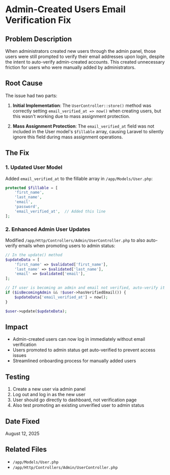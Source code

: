 # Admin-Created Users Email Verification Fix

## Problem Description
When administrators created new users through the admin panel, those users were still prompted to verify their email addresses upon login, despite the intent to auto-verify admin-created accounts. This created unnecessary friction for users who were manually added by administrators.

## Root Cause
The issue had two parts:

1. **Initial Implementation**: The `UserController::store()` method was correctly setting `email_verified_at => now()` when creating users, but this wasn't working due to mass assignment protection.

2. **Mass Assignment Protection**: The `email_verified_at` field was not included in the User model's `$fillable` array, causing Laravel to silently ignore this field during mass assignment operations.

## The Fix

### 1. Updated User Model
Added `email_verified_at` to the fillable array in `/app/Models/User.php`:

```php
protected $fillable = [
    'first_name',
    'last_name',
    'email',
    'password',
    'email_verified_at',  // Added this line
];
```

### 2. Enhanced Admin User Updates
Modified `/app/Http/Controllers/Admin/UserController.php` to also auto-verify emails when promoting users to admin status:

```php
// In the update() method
$updateData = [
    'first_name' => $validated['first_name'],
    'last_name' => $validated['last_name'],
    'email' => $validated['email'],
];

// If user is becoming an admin and email not verified, auto-verify it
if ($isBecomingAdmin && !$user->hasVerifiedEmail()) {
    $updateData['email_verified_at'] = now();
}

$user->update($updateData);
```

## Impact
- Admin-created users can now log in immediately without email verification
- Users promoted to admin status get auto-verified to prevent access issues
- Streamlined onboarding process for manually added users

## Testing
1. Create a new user via admin panel
2. Log out and log in as the new user
3. User should go directly to dashboard, not verification page
4. Also test promoting an existing unverified user to admin status

## Date Fixed
August 12, 2025

## Related Files
- `/app/Models/User.php`
- `/app/Http/Controllers/Admin/UserController.php`